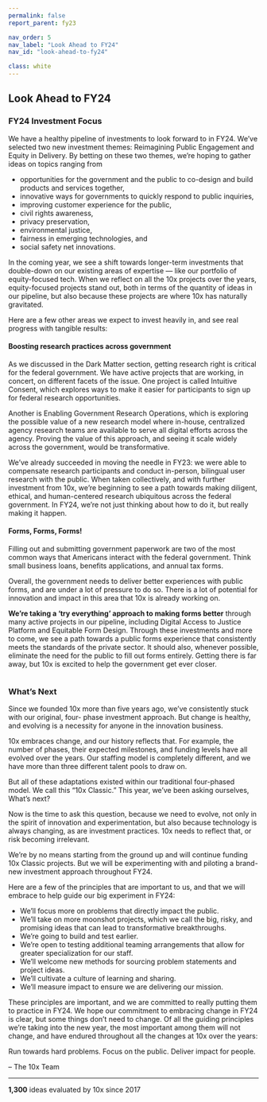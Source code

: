 ```yaml
---
permalink: false
report_parent: fy23

nav_order: 5
nav_label: "Look Ahead to FY24"
nav_id: "look-ahead-to-fy24"

class: white
---
```

## Look Ahead to FY24

### FY24 Investment Focus

We have a healthy pipeline of investments to look forward to in FY24. We’ve selected two new investment themes:  Reimagining Public Engagement and Equity in Delivery. By betting on these two themes, we’re hoping to gather ideas on topics ranging from

- opportunities for the government and the public to co-design and build products and services together, 
- innovative ways for governments to quickly respond to public inquiries, 
- improving customer experience for the public, 
- civil rights awareness, 
- privacy preservation, 
- environmental justice, 
- fairness in emerging technologies, and 
- social safety net innovations.

In the coming year, we see a shift towards longer-term investments that double-down on our existing areas of expertise — like our portfolio of equity-focused tech. When we reflect on all the 10x projects over the years, equity-focused projects stand out, both in terms of the quantity of ideas in our pipeline, but also because these projects are where 10x has naturally gravitated.

Here are a few other areas we expect to invest heavily in, and see real progress with tangible results:

#### Boosting research practices across government

As we discussed in the Dark Matter section, getting research right is critical for the federal government. We have active projects that are working, in concert, on different facets of the issue. One project is called Intuitive Consent, which explores ways to make it easier for participants to sign up for federal research opportunities.

Another is Enabling Government Research Operations, which is exploring the possible value of a new research model where in-house, centralized agency research teams are available to serve all digital efforts across the agency. Proving the value of this approach, and seeing it scale widely across the government, would be transformative.

We’ve already succeeded in moving the needle in FY23: we were able to compensate research participants and conduct in-person, bilingual user research with the public. When taken collectively, and with further investment from 10x, we’re beginning to see a path towards making diligent, ethical, and human-centered research ubiquitous across the federal government. In FY24, we’re not just thinking about how to do it, but really making it happen.

#### Forms, Forms, Forms!

Filling out and submitting government paperwork are two of the most common ways that Americans interact with the federal government. Think small business loans, benefits applications, and annual tax forms.

Overall, the government needs to deliver better experiences with public forms, and are under a lot of pressure to do so. There is a lot of potential for innovation and impact in this area that 10x is already working on. 

**We’re taking a ‘try everything’ approach to making forms better** through many active projects in our pipeline, including Digital Access to Justice Platform and Equitable Form Design. Through these investments and more to come, we see a path towards a public forms experience that consistently meets the standards of the private sector. It should also, whenever possible, eliminate the need for the public to fill out forms entirely. Getting there is far away, but 10x is excited to help  the government get ever closer.

<div class="section-divider">
    <img alt="" src="{{ '/assets/images/impact-reports/whats-next-arrows.svg' | url }}">
</div>

### What’s Next

Since we founded 10x more than five years ago, we’ve consistently stuck with our original, four- phase investment approach. But change is healthy, and evolving is a necessity for anyone in the innovation business. 

10x embraces change, and our history reflects that. For example, the number of phases, their expected milestones, and funding levels have all evolved over the years. Our staffing model is completely different, and we have more than three different talent pools to draw on. 

But all of these adaptations existed within our traditional four-phased model. We call this “10x Classic.” This year, we’ve been asking ourselves, What’s next? 

Now is the time to ask this question, because we need to evolve, not only in the spirit of innovation and experimentation, but also because technology is always changing, as are investment practices. 10x needs to reflect that, or risk becoming irrelevant.

We’re by no means starting from the ground up and will continue funding 10x Classic projects. But we will be experimenting with and piloting a brand-new investment approach throughout FY24. 

Here are a few of the principles that are important to us, and that we will embrace to help guide our big experiment in FY24:

<div class="blue-hilighted-insights">
    <ul>
        <li>We’ll focus more on problems that directly impact the public.</li>
        <li>We’ll take on more moonshot projects, which we call the big, risky, and promising ideas that can lead to transformative breakthroughs.</li>
        <li>We’re going to build and test earlier.</li>
        <li>We’re open to testing additional teaming arrangements that allow for greater specialization for our staff.</li>
        <li>We’ll welcome new methods for sourcing problem statements and project ideas.</li>
        <li>We’ll cultivate a culture of learning and sharing.</li>
        <li>We’ll measure impact to ensure we are delivering our mission.</li>
    </ul>
</div>

These principles are important, and we are committed to really putting them to practice in FY24. We hope our commitment to embracing change in FY24 is clear, but some things don’t need to change. Of all the guiding principles we’re taking into the new year, the most important among them will not change, and have endured throughout all the changes at 10x over the years:

Run towards hard problems. Focus on the public. Deliver impact for people.

 &ndash; The 10x Team

 <hr>

 <aside class="overview-text medium-wide" role="note">
    <div class="contentRow">
        <span class="hilighted-text"><strong>1,300</strong></span> ideas evaluated by 10x since 2017
    </div> 
</aside>